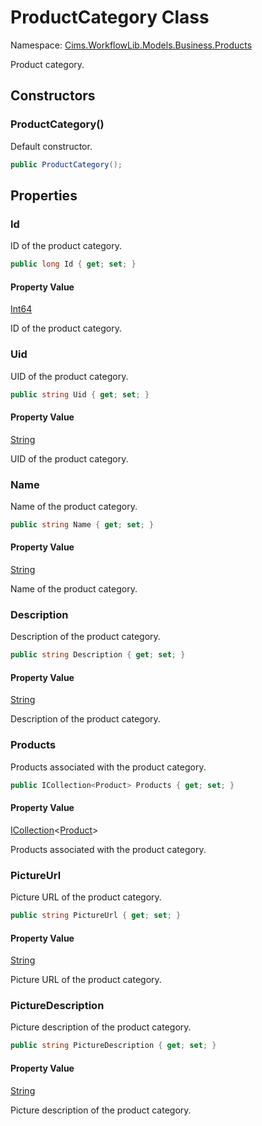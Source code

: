 # ProductCategory Class 

Namespace: [Cims.WorkflowLib.Models.Business.Products](Cims.WorkflowLib.Models.Business.Products.md)

Product category.

## Constructors 

### ProductCategory()

Default constructor.

```C#
public ProductCategory();
```

## Properties

### Id

ID of the product category.

```C#
public long Id { get; set; }
```

#### Property Value

[Int64](https://learn.microsoft.com/en-us/dotnet/api/system.int64)

ID of the product category.

### Uid

UID of the product category.

```C#
public string Uid { get; set; }
```

#### Property Value

[String](https://learn.microsoft.com/en-us/dotnet/api/system.string)

UID of the product category.

### Name

Name of the product category.

```C#
public string Name { get; set; }
```

#### Property Value

[String](https://learn.microsoft.com/en-us/dotnet/api/system.string)

Name of the product category.

### Description

Description of the product category.

```C#
public string Description { get; set; }
```

#### Property Value

[String](https://learn.microsoft.com/en-us/dotnet/api/system.string)

Description of the product category.

### Products

Products associated with the product category.

```C#
public ICollection<Product> Products { get; set; }
```

#### Property Value

[ICollection](https://learn.microsoft.com/en-us/dotnet/api/system.collections.generic.icollection-1)<[Product](Product.md)>

Products associated with the product category.

### PictureUrl

Picture URL of the product category.

```C#
public string PictureUrl { get; set; }
```

#### Property Value

[String](https://learn.microsoft.com/en-us/dotnet/api/system.string)

Picture URL of the product category.

### PictureDescription

Picture description of the product category.

```C#
public string PictureDescription { get; set; }
```

#### Property Value

[String](https://learn.microsoft.com/en-us/dotnet/api/system.string)

Picture description of the product category.
